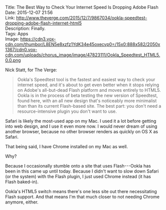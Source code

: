 Title: The Best Way to Check Your Internet Speed Is Dropping Adobe Flash  
Date: 2015-12-07 21:56  
Link: http://www.theverge.com/2015/12/7/9867034/ookla-speedtest-dropping-adobe-flash-internet-html5  
Description: Finally.  
Tags: Apps  
Image: https://cdn3.vox-cdn.com/thumbor/L8EN5e8xzfz1YdK34e45oxecvp0=/15x0:888x582/2050x1367/cdn0.vox-cdn.com/uploads/chorus_image/image/47823111/Ookla_Speedtest_HTML5.0.0.png  

Nick Statt, for The Verge:

> Ookla's Speedtest tool is the fastest and easiest way to check your internet speed, and it's about to get even better when it stops relying on Adobe's all-but-dead Flash platform and moves entirely to HTML5. Ookla is in the process of beta testing the new version of Speedtest, found here, with an all new design that's noticeably more minimalist than than its current Flash-based site. The best part: you don't need a resource-intensive plugin you don't want to use.

Safari is likely the most-used app on my Mac. I used it a lot before getting into web design, and I use it even more now. I would never dream of using another browser, because no other browser renders as quickly on OS X as Safari.

That being said, I have Chrome installed on my Mac as well.

Why?

Because I occasionally stumble onto a site that uses Flash---Ookla has been in this came up until today. Because I didn't want to slow down Safari (or the system) with the Flash plugin, I just used Chrome instead (it has Flash baked-in).

Ookla's HTML5 switch means there's one less site out there necessitating Flash support. And that means I'm that much closer to not needing Chrome anymore, either.